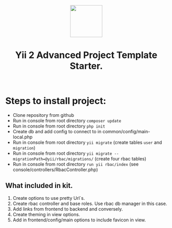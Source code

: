 <p align="center">
    <a href="https://github.com/yiisoft" target="_blank">
        <img src="https://avatars0.githubusercontent.com/u/993323" height="100px">
    </a>
    <h1 align="center">Yii 2 Advanced Project Template Starter.</h1>
    <br>
</p>

Steps to install project:
=========================

* Clone repository from github
* Run in console from root directory ```composer update```
* Run in console from root directory ```php init```
* Create db and add config to connect to in common/config/main-local.php
* Run in console from root directory ```yii migrate``` (create tables `user` and `migration`)
* Run in console from root directory ```yii migrate --migrationPath=@yii/rbac/migrations/``` (create four rbac tables)
* Run in console from root directory ```run yii rbac/index``` (see console/controllers/RbacController.php)

What included in kit.
-------------------------

1. Create options to use pretty Url`s.
2. Create rbac controller and base roles. Use rbac db manager in this case.
3. Add links from frontend to backend and conversely.
4. Create theming in view options.
5. Add in frontend/config/main options to include favicon in view.